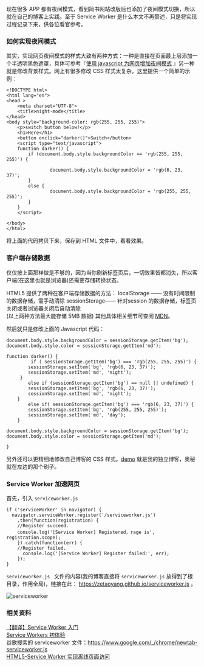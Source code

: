 现在很多 APP 都有夜间模式，看到简书网站改版后也添加了夜间模式切换，所以就在自己的博客上实践。至于 Service Worker 是什么本文不再赘述，只是将实现过程记录下来，供各位看官参考。

### 如何实现夜间模式

其实，实现网页夜间模式的样式大致有两种方式：一种是直接在页面最上层添加一个半透明黑色遮罩，具体可参考『[使用 javascript 为网页增加夜间模式](http://www.jb51.net/article/46223.htm) 』另一种就是修改背景样式。网上有很多修改 CSS 样式太复杂，这里提供一个简单的示例：

```
<!DOCTYPE html>
<html lang="en">
<head >
    <meta charset="UTF-8">
    <title>night-mode</title>
</head>
<body style="background-color: rgb(255, 255, 255)">
    <p>switch button below!</p>
    <h1>Here</h1>
    <button onclick="darker()">Switch</button>
    <script type="text/javascript">
    function darker() {
        if (document.body.style.backgroundColor == 'rgb(255, 255, 255)') {

                document.body.style.backgroundColor = 'rgb(6, 23, 37)';
        }
        else {
                document.body.style.backgroundColor = 'rgb(255, 255, 255)';
        }
    }
    </script>
    
</body>
</html>
```
将上面的代码拷贝下来，保存到 HTML 文件中，看看效果。


### 客户端存储数据

仅仅按上面那样做是不够的，因为当你刷新标签页后，一切效果皆都消失，所以客户端(在这里也就是浏览器)还需要存储转换状态。

HTML5 提供了两种在客户端存储数据的方法：
localStorage —— 没有时间限制的数据存储，需手动清除
sessionStorage—— 针对session 的数据存储，标签页关闭或者浏览器关闭后自动清除  
(以上两种方法最大能存储 5MB 数据)
其他具体相关细节可查阅 [MDN](https://developer.mozilla.org/)。

然后就只是修改上面的 Javascript 代码：
```
document.body.style.backgroundColor = sessionStorage.getItem('bg');
document.body.style.color = sessionStorage.getItem('md');

function darker() {
         if ( sessionStorage.getItem('bg') === 'rgb(255, 255, 255)') {
		sessionStorage.setItem('bg', 'rgb(6, 23, 37)');
        sessionStorage.setItem('md', 'night');
     }
    	else if (sessionStorage.getItem('bg') == null || undefined) {
        sessionStorage.setItem('bg', 'rgb(6, 23, 37)');
        sessionStorage.setItem('md', 'night');  
    }
    	else if( sessionStorage.getItem('bg') === 'rgb(6, 23, 37)') {
        sessionStorage.setItem('bg', 'rgb(255, 255, 255)');
        sessionStorage.setItem('md', 'day');
    }

document.body.style.backgroundColor = sessionStorage.getItem('bg');
document.body.style.color = sessionStorage.getItem('md');

}
```



另外还可以更精细地修改自己博客的 CSS 样式。[demo](https://zetaoyang.github.io/) 就是我的独立博客，奥秘就在左边的那个刷子。



### Service Worker 加速网页

首先，引入 `serviceworker.js`

```
if ('serviceWorker' in navigator) {
  navigator.serviceWorker.register('/serviceworker.js')
    .then(function(registration) {
    //Register succeed.
    console.log('[Service Worker] Registered，rage is', registration.scope);
    }).catch(function(err) {
    //Register failed.
      console.log('[Service Worker] Register failed:', err);
    });
}
```

`serviceworker.js ` 文件的内容(我的博客直接将 `serviceworker.js` 放得到了根目录，作用全局)，链接在此： https://zetaoyang.github.io/serviceworker.js 。

![serviceworker](https://cdn.rawgit.com/qanno/qanno.github.io/master/images/blog-serviceworker.png)  

### 相关资料

[【翻译】Service Worker 入门](https://w3ctech.com/topic/866)  
[Service Workers 初体验](https://www.w3ctrain.com/2016/09/17/service-workers-note/)  
谷歌搜索的 serviceworker 文件：https://www.google.com/_/chrome/newtab-serviceworker.js  
[HTML5-Service Worker 实现离线页面访问](http://blog.csdn.net/qiqingjin/article/details/51629278)